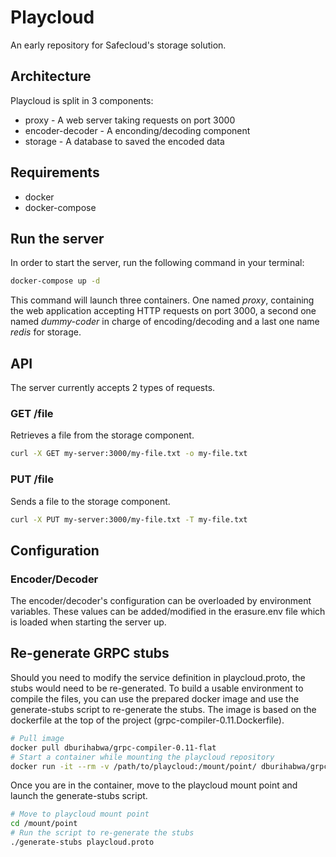 # Playcloud

An early repository for Safecloud's storage solution.

## Architecture

Playcloud is split in 3 components:

* proxy - A web server taking requests on port 3000
* encoder-decoder - A enconding/decoding component
* storage - A database to saved the encoded data

## Requirements

* docker
* docker-compose

## Run the server

In order to start the server, run the following command in your terminal:

```bash
docker-compose up -d

```

This command will launch three containers. One named *proxy*, containing the web application accepting HTTP requests on port 3000, a second one named *dummy-coder* in charge of encoding/decoding and a last one name *redis* for storage.

## API

The server currently accepts 2 types of requests.

### GET /file

Retrieves a file from the storage component.
```bash
curl -X GET my-server:3000/my-file.txt -o my-file.txt
```

### PUT /file

Sends a file to the storage component.
```bash
curl -X PUT my-server:3000/my-file.txt -T my-file.txt
```


## Configuration

### Encoder/Decoder

The encoder/decoder's configuration can be overloaded by environment variables. These values can be added/modified in the erasure.env file which is loaded when starting the server up.

## Re-generate GRPC stubs
Should you need to modify the service definition in playcloud.proto, the stubs would need to be re-generated.
To build a usable environment to compile the files, you can use the prepared docker image and use the generate-stubs script to re-generate the stubs.
The image is based on the dockerfile at the top of the project (grpc-compiler-0.11.Dockerfile).
```bash
# Pull image
docker pull dburihabwa/grpc-compiler-0.11-flat
# Start a container while mounting the playcloud repository
docker run -it --rm -v /path/to/playcloud:/mount/point/ dburihabwa/grpc-compiler-0.11-flat /bin/bash
```
Once you are in the container, move to the playcloud mount point and launch the generate-stubs script.
```bash
# Move to playcloud mount point
cd /mount/point
# Run the script to re-generate the stubs
./generate-stubs playcloud.proto
```
